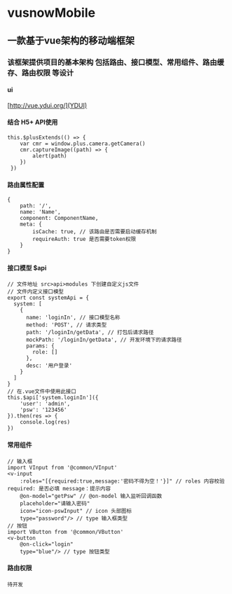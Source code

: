 # vusnowMobile
## 一款基于vue架构的移动端框架
### 该框架提供项目的基本架构 包括路由、接口模型、常用组件、路由缓存、路由权限 等设计
#### ui
[http://vue.ydui.org/](YDUI)
#### 结合 H5+ API使用
```
this.$plusExtends(() => {
    var cmr = window.plus.camera.getCamera()
    cmr.captureImage((path) => {
        alert(path)
    })
 })
```
#### 路由属性配置
```
{
    path: '/',
    name: 'Name',
    component: ComponentName,
    meta: {
        isCache: true, // 该路由是否需要启动缓存机制
        requireAuth: true 是否需要token权限
    }
}
```
#### 接口模型 $api
```
// 文件地址 src>api>modules 下创建自定义js文件
// 文件内定义接口模型
export const systemApi = {
  system: [
    {
      name: 'loginIn', // 接口模型名称
      method: 'POST', // 请求类型
      path: '/loginIn/getData', // 打包后请求路径
      mockPath: '/loginIn/getData', // 开发环境下的请求路径
      params: {
        role: []
      },
      desc: '用户登录'
    }
  ]
}
// 在.vue文件中使用此接口
this.$api['system.loginIn']({
    'user': 'admin',
    'psw': '123456'
}).then(res => {
    console.log(res)
})
```
#### 常用组件
```
// 输入框
import VInput from '@common/VInput'
<v-input
    :roles="[{required:true,message:'密码不得为空！'}]" // roles 内容校验 required: 是否必填 message：提示内容
    @on-model="getPsw" // @on-model 输入监听回调函数
    placeholder="请输入密码"
    icon="icon-pswInput" // icon 头部图标
    type="password"/> // type 输入框类型
// 按钮
import VButton from '@common/VButton'
<v-button
    @on-click="login"
    type="blue"/> // type 按钮类型
```
#### 路由权限
```
待开发
```

